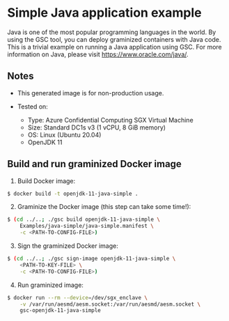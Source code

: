 # Simple Java application example

Java is one of the most popular programming languages in the world. By using the GSC tool, you can
deploy graminized containers with Java code. This is a trivial example on running
a Java application using GSC. For more information on Java, please visit
https://www.oracle.com/java/.

## Notes

* This generated image is for non-production usage.

* Tested on:
  - Type: Azure Confidential Computing SGX Virtual Machine
  - Size: Standard DC1s v3 (1 vCPU, 8 GiB memory)
  - OS: Linux (Ubuntu 20.04)
  - OpenJDK 11

## Build and run graminized Docker image

1. Build Docker image:

```bash
$ docker build -t openjdk-11-java-simple .
```

2. Graminize the Docker image (this step can take some time!):

```bash
$ (cd ../..; ./gsc build openjdk-11-java-simple \
    Examples/java-simple/java-simple.manifest \
    -c <PATH-TO-CONFIG-FILE>)
```

3. Sign the graminized Docker image:

```bash
$ (cd ../..; ./gsc sign-image openjdk-11-java-simple \
    <PATH-TO-KEY-FILE> \
    -c <PATH-TO-CONFIG-FILE>)
```

4. Run graminized image:

```bash
$ docker run --rm --device=/dev/sgx_enclave \
    -v /var/run/aesmd/aesm.socket:/var/run/aesmd/aesm.socket \
    gsc-openjdk-11-java-simple
```
